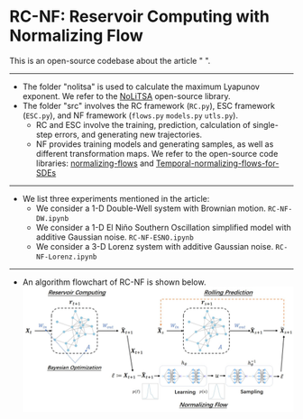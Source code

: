 # RC-NF: Reservoir Computing with Normalizing Flow
 This is an open-source codebase about the article " ".
***
* The folder "nolitsa" is used to calculate the maximum Lyapunov exponent. We refer to the [NoLiTSA](https://github.com/manu-mannattil/nolitsa "NoLiTSA") open-source library.
* The folder "src" involves the RC framework (`RC.py`), ESC framework (`ESC.py`), and NF framework (`flows.py` `models.py` `utls.py`).
  * RC and ESC involve the training, prediction, calculation of single-step errors, and generating new trajectories.
  * NF provides training models and generating samples, as well as different transformation maps. We refer to the open-source code libraries: [normalizing-flows](https://github.com/tonyduan/normalizing-flows "tonyduan/normalizing-flows") and [Temporal-normalizing-flows-for-SDEs](https://github.com/Yubin-Lu/Temporal-normalizing-flows-for-SDEs "Yubin-Lu/Temporal-normalizing-flows-for-SDEs")
***
* We list three experiments mentioned in the article:
  * We consider a 1-D Double-Well system with Brownian motion. `RC-NF-DW.ipynb`
  * We consider a 1-D El Niño Southern Oscillation simplified model with additive Gaussian noise. `RC-NF-ESNO.ipynb`
  * We consider a 3-D Lorenz system with additive Gaussian noise. `RC-NF-Lorenz.ipynb`
***
* An algorithm flowchart of RC-NF is shown below.
![R-NF](https://github.com/Fangransto/RC-NF/blob/main/rc-nf.jpg "RC-NF")

 





